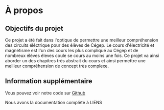 # À propos

## Objectifs du projet

Ce projet a été fait dans l'optique de permettre une meilleur compréhension des circuits éléctrique pour des élèves de Cégep. Le cours d'électricité et magnétisme est l'un des cours les plus compliqué au Cégep et de nombreux élèves éleves coule se cours au moins une fois. Ce projet va ainsi aborder un des chapitres très abstrait du cours et ainsi permettre une meilleur compréhension de concept très complexe.

## Information supplémentaire

Vous pouvez voir notre code sur [Github](https://github.com/leonlolleonlol/Simulation-circuit-electrique)

Nous avons la documentation complète à LIENS